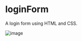 # loginForm

A login form using HTML and CSS.


![image](https://github.com/irmozl/loginForm/assets/120363221/91bd5fd1-da44-4684-a30c-19b8a824b685)
